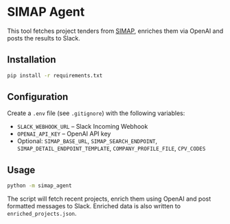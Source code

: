# SIMAP Agent

This tool fetches project tenders from [SIMAP](https://simap.ch), enriches them via OpenAI and posts the results to Slack.

## Installation
```bash
pip install -r requirements.txt
```

## Configuration
Create a `.env` file (see `.gitignore`) with the following variables:

- `SLACK_WEBHOOK_URL` – Slack Incoming Webhook
- `OPENAI_API_KEY` – OpenAI API key
- Optional: `SIMAP_BASE_URL`, `SIMAP_SEARCH_ENDPOINT`, `SIMAP_DETAIL_ENDPOINT_TEMPLATE`, `COMPANY_PROFILE_FILE`, `CPV_CODES`

## Usage
```bash
python -m simap_agent
```
The script will fetch recent projects, enrich them using OpenAI and post formatted messages to Slack. Enriched data is also written to `enriched_projects.json`.
